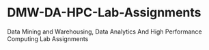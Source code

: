 # DMW-DA-HPC-Lab-Assignments
Data Mining and Warehousing, Data Analytics And High Performance Computing Lab Assignments
